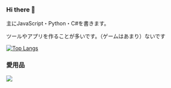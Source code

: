 ### Hi there 👋

<!--
**tamago572/tamago572** is a ✨ _special_ ✨ repository because its `README.md` (this file) appears on your GitHub profile.

Here are some ideas to get you started:

- 🔭 I’m currently working on ...
- 🌱 I’m currently learning ...
- 👯 I’m looking to collaborate on ...
- 🤔 I’m looking for help with ...
- 💬 Ask me about ...
- 📫 How to reach me: ...
- 😄 Pronouns: ...
- ⚡ Fun fact: ...
-->

主にJavaScript・Python・C#を書きます。

ツールやアプリを作ることが多いです。（ゲームはあまり）ないです

[![Top Langs](https://github-readme-stats.vercel.app/api/top-langs/?username=tamago572)](https://github.com/anuraghazra/github-readme-stats)

### 愛用品

![](https://skillicons.dev/icons?i=html,css,js,python,cs,bootstrap,docker,nodejs,express,django,rails,unity,vscode,pycharm,cloudflare,mysql)
